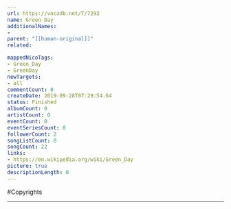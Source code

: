 ```yaml
---
url: https://vocadb.net/T/7292
name: Green Day
additionalNames: 
- 
parent: "[[human-original]]"
related:

mappedNicoTags:
- Green_Day
- GreenDay
newTargets:
- all
commentCount: 0
createDate: 2019-09-28T07:29:54.64
status: Finished
albumCount: 0
artistCount: 0
eventCount: 0
eventSeriesCount: 0
followerCount: 2
songListCount: 0
songCount: 22
links: 
- https://en.wikipedia.org/wiki/Green_Day
picture: true
descriptionLength: 0
---
```


#Copyrights



---

